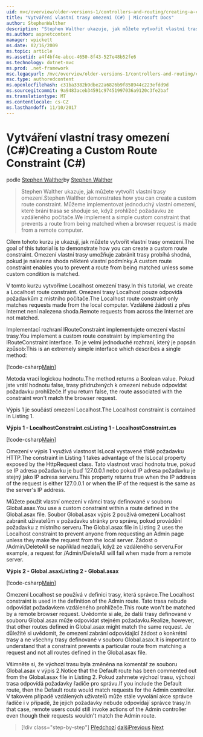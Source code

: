 ```yaml
---
uid: mvc/overview/older-versions-1/controllers-and-routing/creating-a-custom-route-constraint-cs
title: "Vytváření vlastní trasy omezení (C#) | Microsoft Docs"
author: StephenWalther
description: "Stephen Walther ukazuje, jak můžete vytvořit vlastní trasy omezení. Implementaci jednoduchou vlastní omezení, které brání v dodržení trasa odpovídá w..."
ms.author: aspnetcontent
manager: wpickett
ms.date: 02/16/2009
ms.topic: article
ms.assetid: a4f4bf4e-abcc-4650-8f43-527e48b52fe6
ms.technology: dotnet-mvc
ms.prod: .net-framework
msc.legacyurl: /mvc/overview/older-versions-1/controllers-and-routing/creating-a-custom-route-constraint-cs
msc.type: authoredcontent
ms.openlocfilehash: c31ba3382b9dbe22a6826b9f858944c223efdd9d
ms.sourcegitcommit: 9a9483aceb34591c97451997036a9120c3fe2baf
ms.translationtype: MT
ms.contentlocale: cs-CZ
ms.lasthandoff: 11/10/2017
---
```

<a name="creating-a-custom-route-constraint-c"></a><span data-ttu-id="9f339-104">Vytváření vlastní trasy omezení (C#)</span><span class="sxs-lookup"><span data-stu-id="9f339-104">Creating a Custom Route Constraint (C#)</span></span>
====================
<span data-ttu-id="9f339-105">podle [Stephen Walther](https://github.com/StephenWalther)</span><span class="sxs-lookup"><span data-stu-id="9f339-105">by [Stephen Walther](https://github.com/StephenWalther)</span></span>

> <span data-ttu-id="9f339-106">Stephen Walther ukazuje, jak můžete vytvořit vlastní trasy omezení.</span><span class="sxs-lookup"><span data-stu-id="9f339-106">Stephen Walther demonstrates how you can create a custom route constraint.</span></span> <span data-ttu-id="9f339-107">Můžeme implementovat jednoduchý vlastní omezení, které brání trasa se shoduje se, když prohlížeč požadavku ze vzdáleného počítače.</span><span class="sxs-lookup"><span data-stu-id="9f339-107">We implement a simple custom constraint that prevents a route from being matched when a browser request is made from a remote computer.</span></span>


<span data-ttu-id="9f339-108">Cílem tohoto kurzu je ukazují, jak můžete vytvořit vlastní trasy omezení.</span><span class="sxs-lookup"><span data-stu-id="9f339-108">The goal of this tutorial is to demonstrate how you can create a custom route constraint.</span></span> <span data-ttu-id="9f339-109">Omezení vlastní trasy umožňuje zabránit trasy probíhá shodná, pokud je nalezena shoda některé vlastní podmínky.</span><span class="sxs-lookup"><span data-stu-id="9f339-109">A custom route constraint enables you to prevent a route from being matched unless some custom condition is matched.</span></span>

<span data-ttu-id="9f339-110">V tomto kurzu vytvoříme Localhost omezení trasy.</span><span class="sxs-lookup"><span data-stu-id="9f339-110">In this tutorial, we create a Localhost route constraint.</span></span> <span data-ttu-id="9f339-111">Omezení trasy Localhost pouze odpovídá požadavkům z místního počítače.</span><span class="sxs-lookup"><span data-stu-id="9f339-111">The Localhost route constraint only matches requests made from the local computer.</span></span> <span data-ttu-id="9f339-112">Vzdálené žádosti z přes Internet není nalezena shoda.</span><span class="sxs-lookup"><span data-stu-id="9f339-112">Remote requests from across the Internet are not matched.</span></span>

<span data-ttu-id="9f339-113">Implementací rozhraní IRouteConstraint implementujete omezení vlastní trasy.</span><span class="sxs-lookup"><span data-stu-id="9f339-113">You implement a custom route constraint by implementing the IRouteConstraint interface.</span></span> <span data-ttu-id="9f339-114">To je velmi jednoduché rozhraní, který je popsán způsob:</span><span class="sxs-lookup"><span data-stu-id="9f339-114">This is an extremely simple interface which describes a single method:</span></span>

[!code-csharp[Main](creating-a-custom-route-constraint-cs/samples/sample1.cs)]

<span data-ttu-id="9f339-115">Metoda vrací logickou hodnotu.</span><span class="sxs-lookup"><span data-stu-id="9f339-115">The method returns a Boolean value.</span></span> <span data-ttu-id="9f339-116">Pokud jste vrátí hodnotu false, trasy přidružených k omezení nebude odpovídat požadavku prohlížeče.</span><span class="sxs-lookup"><span data-stu-id="9f339-116">If you return false, the route associated with the constraint won't match the browser request.</span></span>

<span data-ttu-id="9f339-117">Výpis 1 je součástí omezení Localhost.</span><span class="sxs-lookup"><span data-stu-id="9f339-117">The Localhost constraint is contained in Listing 1.</span></span>

<span data-ttu-id="9f339-118">**Výpis 1 - LocalhostConstraint.cs**</span><span class="sxs-lookup"><span data-stu-id="9f339-118">**Listing 1 - LocalhostConstraint.cs**</span></span>

[!code-csharp[Main](creating-a-custom-route-constraint-cs/samples/sample2.cs)]

<span data-ttu-id="9f339-119">Omezení v výpis 1 využívá vlastnost IsLocal vystavené třídě požadavku HTTP.</span><span class="sxs-lookup"><span data-stu-id="9f339-119">The constraint in Listing 1 takes advantage of the IsLocal property exposed by the HttpRequest class.</span></span> <span data-ttu-id="9f339-120">Tato vlastnost vrací hodnotu true, pokud se IP adresa požadavku je buď 127.0.0.1 nebo pokud IP adresa požadavku je stejný jako IP adresa serveru.</span><span class="sxs-lookup"><span data-stu-id="9f339-120">This property returns true when the IP address of the request is either 127.0.0.1 or when the IP of the request is the same as the server's IP address.</span></span>

<span data-ttu-id="9f339-121">Můžete použít vlastní omezení v rámci trasy definované v souboru Global.asax.</span><span class="sxs-lookup"><span data-stu-id="9f339-121">You use a custom constraint within a route defined in the Global.asax file.</span></span> <span data-ttu-id="9f339-122">Soubor Global.asax výpis 2 používá omezení Localhost zabránit uživatelům v požadavku stránky pro správu, pokud provádění požadavku z místního serveru.</span><span class="sxs-lookup"><span data-stu-id="9f339-122">The Global.asax file in Listing 2 uses the Localhost constraint to prevent anyone from requesting an Admin page unless they make the request from the local server.</span></span> <span data-ttu-id="9f339-123">Žádost o /Admin/DeleteAll se například nezdaří, když ze vzdáleného serveru.</span><span class="sxs-lookup"><span data-stu-id="9f339-123">For example, a request for /Admin/DeleteAll will fail when made from a remote server.</span></span>

<span data-ttu-id="9f339-124">**Výpis 2 - Global.asax**</span><span class="sxs-lookup"><span data-stu-id="9f339-124">**Listing 2 - Global.asax**</span></span>

[!code-csharp[Main](creating-a-custom-route-constraint-cs/samples/sample3.cs)]

<span data-ttu-id="9f339-125">Omezení Localhost se používá v definici trasy, která správce.</span><span class="sxs-lookup"><span data-stu-id="9f339-125">The Localhost constraint is used in the definition of the Admin route.</span></span> <span data-ttu-id="9f339-126">Tato trasa nebude odpovídat požadavkem vzdáleného prohlížeče.</span><span class="sxs-lookup"><span data-stu-id="9f339-126">This route won't be matched by a remote browser request.</span></span> <span data-ttu-id="9f339-127">Uvědomte si ale, že další trasy definované v souboru Global.asax může odpovídat stejném požadavku.</span><span class="sxs-lookup"><span data-stu-id="9f339-127">Realize, however, that other routes defined in Global.asax might match the same request.</span></span> <span data-ttu-id="9f339-128">Je důležité si uvědomit, že omezení zabrání odpovídající žádost o konkrétní trasy a ne všechny trasy definované v souboru Global.asax.</span><span class="sxs-lookup"><span data-stu-id="9f339-128">It is important to understand that a constraint prevents a particular route from matching a request and not all routes defined in the Global.asax file.</span></span>

<span data-ttu-id="9f339-129">Všimněte si, že výchozí trasu byla změněna na komentář ze souboru Global.asax v výpis 2.</span><span class="sxs-lookup"><span data-stu-id="9f339-129">Notice that the Default route has been commented out from the Global.asax file in Listing 2.</span></span> <span data-ttu-id="9f339-130">Pokud zahrnete výchozí trasu, výchozí trasa odpovídá požadavky řadiče pro správu.</span><span class="sxs-lookup"><span data-stu-id="9f339-130">If you include the Default route, then the Default route would match requests for the Admin controller.</span></span> <span data-ttu-id="9f339-131">V takovém případě vzdálených uživatelů může stále vyvolání akce správce řadiče i v případě, že jejich požadavky nebude odpovídají správce trasy.</span><span class="sxs-lookup"><span data-stu-id="9f339-131">In that case, remote users could still invoke actions of the Admin controller even though their requests wouldn't match the Admin route.</span></span>

>[!div class="step-by-step"]
<span data-ttu-id="9f339-132">[Předchozí](creating-a-route-constraint-cs.md)
[další](asp-net-mvc-controller-overview-vb.md)</span><span class="sxs-lookup"><span data-stu-id="9f339-132">[Previous](creating-a-route-constraint-cs.md)
[Next](asp-net-mvc-controller-overview-vb.md)</span></span>
